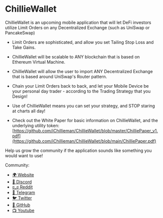 # ChillieWallet
ChillieWallet is an upcoming mobile application that will let DeFi investors utilize Limit Orders on any Decentralized Exchange (such as UniSwap or PancakeSwap)
- Limit Orders are sophisticated, and allow you set Tailing Stop Loss and Take Gains.
- ChillieWallet will be scalable to ANY blockchain that is based on Ethereum Virtual Machine.
- ChillieWallet will allow the user to import ANY Decentralized Exchange that is based around UniSwap's Router pattern.
- Chain your Limit Orders back to back, and let your Mobile Device be your personal day trader - according to the Trading Strategy that you Design! 
- Use of ChillieWallet means you can set your strategy, and STOP staring at charts all day!

- Check out the White Paper for basic information on ChillieWallet, and the underlying utility token: [https://github.com/iChillieman/ChillieWallet/blob/master/ChilliePaper_v1.pdf](https://github.com/iChillieman/ChillieWallet/blob/main/ChilliePaper.pdf)

Help us grow the community if the application sounds like something you would want to use!

Community:
 - [🌍 Website](https://chillieman.com) 
 - [👾 Discord](https://discord.gg/H8mbmDyYcz)
 - [ಠ_ಠ Reddit](https://www.reddit.com/r/ChillieWallet)
 - [💬 Telegram](https://t.me/OfficialChillieWallet)
 - [🐦 Twitter](https://twitter.com/ChillieWallet)
 - [🤖 GitHub](https://github.com/iChillieman)
 - [📺 Youtube](https://www.youtube.com/channel/UCS4C5tlb3U5R4ZpO_QDJL-Q)
